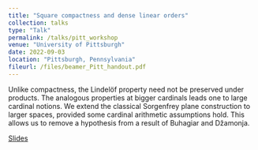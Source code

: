 ```yaml
---
title: "Square compactness and dense linear orders"
collection: talks
type: "Talk"
permalink: /talks/pitt_workshop
venue: "University of Pittsburgh"
date: 2022-09-03
location: "Pittsburgh, Pennsylvania"
fileurl: /files/beamer_Pitt_handout.pdf
---
```


Unlike compactness, the Lindelöf property need not be preserved under products. The analogous properties at bigger cardinals leads one to large cardinal notions. We extend the classical Sorgenfrey plane construction to larger spaces, provided some cardinal arithmetic assumptions hold. This allows us to remove a hypothesis from a result of Buhagiar and Džamonja.

[Slides](fileurl)

